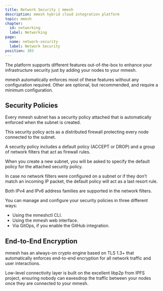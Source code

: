 ```yaml
---
title: Network Security | mmesh
description: mmesh hybrid cloud integration platform
topic: mmesh
chapter:
  id: networking
  label: Networking
page:
  name: network-security
  label: Network Security
position: 303
---
```


The platform supports different features out-of-the-box to enhance your infrastructure security just by adding your nodes to your mmesh.

mmesh automatically enforces most of these features without any configuration required. Other are optional, but recommended, and require a minimum configuration.

## Security Policies

Every mmesh subnet has a security policy attached that is automatically enforced when the subnet is created.

This security policy acts as a distributed firewall protecting every node connected to the subnet.

A security policy includes a default policy (ACCEPT or DROP) and a group of network filters that act as firewall rules.

When you create a new subnet, you will be asked to specify the default policy for the attached security policy.

In case no network filters were configured on a subnet or if they don't match an incoming IP packet, the default policy will act as a last resort rule.

Both IPv4 and IPv6 address families are supported in the network filters.

You can manage and configure your security policies in three different ways:

- Using the mmeshctl CLI.
- Using the mmesh web interface.
- Via GitOps, if you enable the GitHub integration.

## End-to-End Encryption

mmesh has an always-on crypto engine based on TLS 1.3+ that automatically enforces end-to-end encryption for all network traffic and user interactions.

Low-level connectivity layer is built on the excellent libp2p from IPFS project, ensuring nobody can eavesdrop the traffic between your nodes once they are connected to your mmesh.
